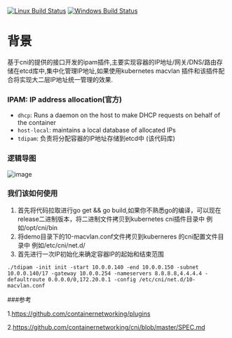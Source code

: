 [![Linux Build Status](https://travis-ci.org/containernetworking/plugins.svg?branch=master)](https://travis-ci.org/containernetworking/plugins)
[![Windows Build Status](https://ci.appveyor.com/api/projects/status/kcuubx0chr76ev86/branch/master?svg=true)](https://ci.appveyor.com/project/cni-bot/plugins/branch/master)

# 背景
基于cni的提供的接口开发的ipam插件,主要实现容器的IP地址/网关/DNS/路由存储在etcd库中,集中化管理IP地址,如果使用kubernetes macvlan 插件和该插件配合将实现大二层IP地址统一管理的效果.

### IPAM: IP address allocation(官方)
* `dhcp`: Runs a daemon on the host to make DHCP requests on behalf of the container
* `host-local`: maintains a local database of allocated IPs
* `tdipam`: 负责将分配容器的IP地址存储到etcd中 (该代码库)

### 逻辑导图
![image](https://github.com/TalkingData/hummingbird/blob/master/tdipam.png)


### 我们该如何使用

1. 首先将代码拉取进行go get && go build,如果你不熟悉go的编译，可以现在release二进制版本，将二进制文件拷贝到kubernetes cni插件目录中 例如/opt/cni/bin
2. 将demo目录下的10-macvlan.conf文件拷贝到kuberneres 的cni配置文件目录中 例如/etc/cni/net.d/
3. 首先进行一次IP初始化来确定容器IP的起始和结束范围

`./tdipam -init init -start 10.0.0.140 -end 10.0.0.150 -subnet 10.0.0.140/17 -gateway 10.0.0.254 -nameservers 8.8.8.8,4.4.4.4 -defaultroute 0.0.0.0/0,172.20.0.1 -config /etc/cni/net.d/10-macvlan.conf`


###参考

1.https://github.com/containernetworking/plugins

2.https://github.com/containernetworking/cni/blob/master/SPEC.md
